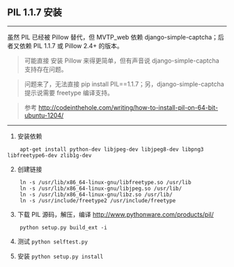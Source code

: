 ## PIL 1.1.7 安装
----
虽然 PIL 已经被 Pillow 替代，但 MVTP_web 依赖 django-simple-captcha；后者又依赖 PIL 1.1.7 或 Pillow 2.4+ 的版本。
> 可能直接 安装 Pillow 来得更简单，但有声音说 django-simple-captcha 支持存在问题。

> 问题来了，无法直接 pip install PIL==1.1.7；另，django-simple-captcha 提示说需要 freetype 编译支持。

> 参考 http://codeinthehole.com/writing/how-to-install-pil-on-64-bit-ubuntu-1204/

----

1. 安装依赖
```
	apt-get install python-dev libjpeg-dev libjpeg8-dev libpng3 libfreetype6-dev zlib1g-dev
```

2. 创建链接
```
	ln -s /usr/lib/x86_64-linux-gnu/libfreetype.so /usr/lib
	ln -s /usr/lib/x86_64-linux-gnu/libjpeg.so /usr/lib/
	ln -s /usr/lib/x86_64-linux-gnu/libz.so /usr/lib/
	ln -s /usr/include/freetype2 /usr/include/freetype
```

3. 下载 PIL 源码，解压，编译 http://www.pythonware.com/products/pil/
```
	python setup.py build_ext -i 
```

4. 测试
```python selftest.py```
	
5. 安装 
```python setup.py install```
